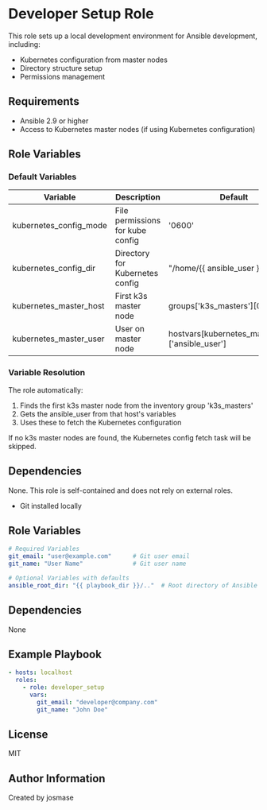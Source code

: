 # Developer Setup Role

This role sets up a local development environment for Ansible development, including:
- Kubernetes configuration from master nodes
- Directory structure setup
- Permissions management

## Requirements

- Ansible 2.9 or higher
- Access to Kubernetes master nodes (if using Kubernetes configuration)

## Role Variables

### Default Variables

| Variable | Description | Default |
|----------|-------------|---------|
| kubernetes_config_mode | File permissions for kube config | '0600' |
| kubernetes_config_dir | Directory for Kubernetes config | "/home/{{ ansible_user }}/.kube" |
| kubernetes_master_host | First k3s master node | groups['k3s_masters'][0] |
| kubernetes_master_user | User on master node | hostvars[kubernetes_master_host]['ansible_user'] |

### Variable Resolution

The role automatically:
1. Finds the first k3s master node from the inventory group 'k3s_masters'
2. Gets the ansible_user from that host's variables
3. Uses these to fetch the Kubernetes configuration

If no k3s master nodes are found, the Kubernetes config fetch task will be skipped.

## Dependencies

None. This role is self-contained and does not rely on external roles.
- Git installed locally

## Role Variables

```yaml
# Required Variables
git_email: "user@example.com"      # Git user email
git_name: "User Name"              # Git user name

# Optional Variables with defaults
ansible_root_dir: "{{ playbook_dir }}/.."  # Root directory of Ansible project
```

## Dependencies

None

## Example Playbook

```yaml
- hosts: localhost
  roles:
    - role: developer_setup
      vars:
        git_email: "developer@company.com"
        git_name: "John Doe"
```

## License

MIT

## Author Information

Created by josmase